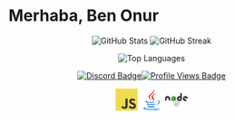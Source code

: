    # Merhaba, Ben Onur


<p align="center">
  <img src="https://github-readme-stats-mu-dun-89.vercel.app/api?username=onurrrk&theme=dracula&show_icons=true&hide_title=true&include_all_commits=true&hide_border=true" alt="GitHub Stats" />
  <img src="https://github-readme-streak-stats-two-ashy.vercel.app?user=onurrrk&theme=dracula&hide_border=true&border_radius=5&mode=weekly" alt="GitHub Streak" />
</p>

<p align="center">
  <img src="https://github-readme-stats-mu-dun-89.vercel.app/api/top-langs/?username=onurrrk&layout=compact&card_width=320&langs_count=3&theme=dracula&hide_title=true&hide_border=true" alt="Top Languages" />
</p>

<p align="center" style="display: flex; justify-content: center; gap: 0;">
  <a href="https://discord.gg/H7RMcAMFeZ" style="display: block;">
    <img src="https://img.shields.io/badge/Discord-5865F2?style=for-the-badge&logo=discord&logoColor=white" alt="Discord Badge" style="display: block; vertical-align: middle;" />
  </a><a href="https://github.com/onurrrk" style="display: block;">
    <img src="https://komarev.com/ghpvc/?username=onurrrk&style=for-the-badge&label=Profile%20Views&color=0e75b6&labelColor=2e2e2e" alt="Profile Views Badge" style="display: block; vertical-align: middle;" />
  </a>
</p>



<p align="center">
  <img src="https://raw.githubusercontent.com/devicons/devicon/master/icons/javascript/javascript-original.svg" alt="JavaScript Logo" width="40" height="40" style="vertical-align: middle; display: inline-block;">
  <img src="https://raw.githubusercontent.com/devicons/devicon/ca28c779441053191ff11710fe24a9e6c23690d6/icons/java/java-original.svg" alt="Java Logo" width="40" height="40" style="vertical-align: middle; display: inline-block;">
  <img src="https://raw.githubusercontent.com/devicons/devicon/ca28c779441053191ff11710fe24a9e6c23690d6/icons/nodejs/nodejs-original-wordmark.svg" alt="Node.js Logo" width="40" height="40" style="vertical-align: middle; display: inline-block;">
</p>

